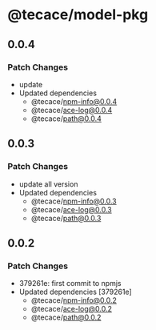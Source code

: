 # @tecace/model-pkg

## 0.0.4

### Patch Changes

- update
- Updated dependencies
  - @tecace/npm-info@0.0.4
  - @tecace/ace-log@0.0.4
  - @tecace/path@0.0.4

## 0.0.3

### Patch Changes

- update all version
- Updated dependencies
  - @tecace/npm-info@0.0.3
  - @tecace/ace-log@0.0.3
  - @tecace/path@0.0.3

## 0.0.2

### Patch Changes

- 379261e: first commit to npmjs
- Updated dependencies [379261e]
  - @tecace/npm-info@0.0.2
  - @tecace/ace-log@0.0.2
  - @tecace/path@0.0.2
